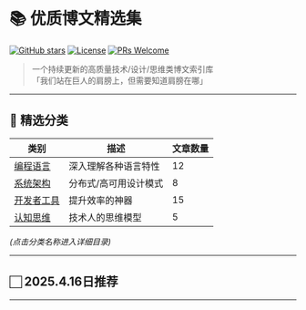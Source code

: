 # 📚 优质博文精选集

[![GitHub stars](https://img.shields.io/github/stars/Zhonghe-zhao/awesome-blogs?style=social)](https://github.com/Zhonghe-zhao/awesome-blogs)
[![License](https://img.shields.io/badge/license-MIT-blue.svg)](LICENSE)
[![PRs Welcome](https://img.shields.io/badge/PRs-welcome-brightgreen.svg)](CONTRIBUTING.md)

> 一个持续更新的高质量技术/设计/思维类博文索引库  
> 「我们站在巨人的肩膀上，但需要知道肩膀在哪」

---

## 🌟 精选分类

| 类别                | 描述                          | 文章数量 |
|---------------------|-------------------------------|---------|
| [编程语言](/blogs/programming) | 深入理解各种语言特性          | 12      |
| [系统架构](/blogs/architecture) | 分布式/高可用设计模式         | 8       |
| [开发者工具](/blogs/tools)     | 提升效率的神器                | 15      |
| [认知思维](/blogs/thinking)    | 技术人的思维模型              | 5       |

*(点击分类名称进入详细目录)*

---

## 🏻 2025.4.16日推荐

---
